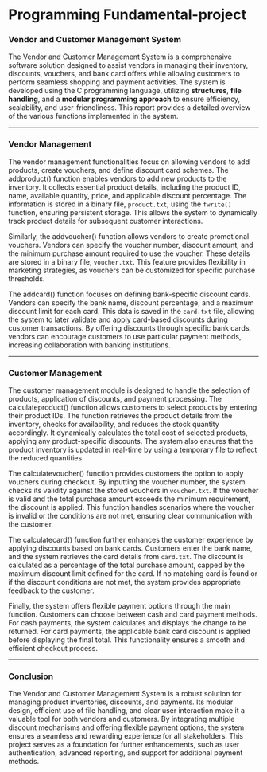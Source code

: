 # Programming Fundamental-project
### Vendor and Customer Management System

The Vendor and Customer Management System is a comprehensive software solution designed to assist vendors in managing their inventory, discounts, vouchers, and bank card offers while allowing customers to perform seamless shopping and payment activities. The system is developed using the C programming language, utilizing **structures**, **file handling**, and a **modular programming approach** to ensure efficiency, scalability, and user-friendliness. This report provides a detailed overview of the various functions implemented in the system.

---

### Vendor Management

The vendor management functionalities focus on allowing vendors to add products, create vouchers, and define discount card schemes. The addproduct() function enables vendors to add new products to the inventory. It collects essential product details, including the product ID, name, available quantity, price, and applicable discount percentage. The information is stored in a binary file, `product.txt`, using the `fwrite()` function, ensuring persistent storage. This allows the system to dynamically track product details for subsequent customer interactions.

Similarly, the addvoucher() function allows vendors to create promotional vouchers. Vendors can specify the voucher number, discount amount, and the minimum purchase amount required to use the voucher. These details are stored in a binary file, `voucher.txt`. This feature provides flexibility in marketing strategies, as vouchers can be customized for specific purchase thresholds. 

The addcard() function focuses on defining bank-specific discount cards. Vendors can specify the bank name, discount percentage, and a maximum discount limit for each card. This data is saved in the `card.txt` file, allowing the system to later validate and apply card-based discounts during customer transactions. By offering discounts through specific bank cards, vendors can encourage customers to use particular payment methods, increasing collaboration with banking institutions.

---

### Customer Management

The customer management module is designed to handle the selection of products, application of discounts, and payment processing. The calculateproduct() function allows customers to select products by entering their product IDs. The function retrieves the product details from the inventory, checks for availability, and reduces the stock quantity accordingly. It dynamically calculates the total cost of selected products, applying any product-specific discounts. The system also ensures that the product inventory is updated in real-time by using a temporary file to reflect the reduced quantities.

The calculatevoucher() function provides customers the option to apply vouchers during checkout. By inputting the voucher number, the system checks its validity against the stored vouchers in `voucher.txt`. If the voucher is valid and the total purchase amount exceeds the minimum requirement, the discount is applied. This function handles scenarios where the voucher is invalid or the conditions are not met, ensuring clear communication with the customer.

The calculatecard() function further enhances the customer experience by applying discounts based on bank cards. Customers enter the bank name, and the system retrieves the card details from `card.txt`. The discount is calculated as a percentage of the total purchase amount, capped by the maximum discount limit defined for the card. If no matching card is found or if the discount conditions are not met, the system provides appropriate feedback to the customer.

Finally, the system offers flexible payment options through the main function. Customers can choose between cash and card payment methods. For cash payments, the system calculates and displays the change to be returned. For card payments, the applicable bank card discount is applied before displaying the final total. This functionality ensures a smooth and efficient checkout process.

---


### Conclusion

The Vendor and Customer Management System is a robust solution for managing product inventories, discounts, and payments. Its modular design, efficient use of file handling, and clear user interaction make it a valuable tool for both vendors and customers. By integrating multiple discount mechanisms and offering flexible payment options, the system ensures a seamless and rewarding experience for all stakeholders. This project serves as a foundation for further enhancements, such as user authentication, advanced reporting, and support for additional payment methods.

